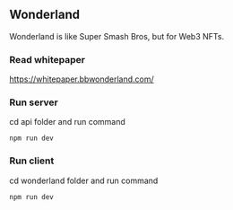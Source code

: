 ## Wonderland

Wonderland is like Super Smash Bros, but for Web3 NFTs.

### Read whitepaper

https://whitepaper.bbwonderland.com/

### Run server

cd api folder and run command

```
npm run dev
```

### Run client

cd wonderland folder and run command

```
npm run dev
```
